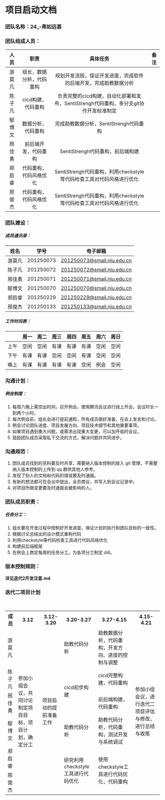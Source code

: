 # 项目启动文档

### 团队名称：24_-弗如远甚

### 团队组成人员：

|  人员  |          职责          |                             具体任务                             | 备注 |
| :----: | :--------------------: | :----------------------------------------------------------: | :--: |
| 游莫凡 |    组长，数据分析，代码重构    | 规划开发流程，保证开发进度，完成软件的后端开发，完成助教数据分析 |      |
| 陈子凡 |       cicd构建，代码重构       |          负责完整的cicd构建，自动化部署和发布，SentiStrengh代码重构，多分支git协作开发标准制定          |      |
| 郁博文 |       数据分析，代码重构       |          完成助教数据分析，SentiStrengh代码重构          |      |
| 邢佳勇 | 前后端开发，代码重构 |              SentiStrengh代码重构，前后端构建              |      |
| 郑启睿 | 代码重构，代码风格优化 | SentiStrengh代码重构，利用checkstyle等代码检查工具对代码风格进行优化 | |
| 邢俊杰 | 代码重构，代码风格优化 | SentiStrengh代码重构，利用checkstyle等代码检查工具对代码风格进行优化 | |



### 团队建设：

##### 成员通讯录：

|  姓名  |   学号    |          电子邮箱          |
| :----: | :-------: | :------------------------: |
| 游莫凡 | 201250073 | 201250073@smail.nju.edu.cn |
| 陈子凡 | 201250072 | 201250072@smail.nju.edu.cn |
| 邢佳勇 | 201250071 | 201250071@smail.nju.edu.cn |
| 郁博文 | 201250070 | 201250070@smail.nju.edu.cn |
| 郑启睿 | 201250229 | 201250229@smail.nju.edu.cn |
| 邢俊杰 | 201250133 | 201250133@smail.nju.edu.cn |

##### 工作时间表：

|      | 周一 | 周二 | 周三 | 周四 | 周五 | 周六 | 周日 |
| :--: | :--: | :--: | :--: | :--: | :--: | :--: | :--: |
| 上午 | 空闲 | 空闲 | 有课 | 有课 | 有课 | 空闲 | 空闲 |
| 下午 | 有课 | 有课 | 空闲 | 空闲 | 有课 | 空闲 | 空闲 |
| 晚上 | 有课 | 有课 | 有课 | 有课 | 空闲 | 例会 | 空闲 |



### 沟通计划：

##### 例会制度：

1. 每周六晚上需空出时间，召开例会，使用腾讯会议进行线上开会，会议时长一到两个小时。 
2. 每次例会前，组长会进行提前通知，所有成员做好准备，在会上发言和讨论。 
3. 例会讨论团队进度、项目发展方向、项目技术细节和其他重要事项。 
4. 如果项目遇到重大问题，或需求出现重大变更，可以加开临时会议。 
6. 鼓励团队成员采取私下交流的方式，解决问题并共同进步。

### 沟通规范：

1. 团队成员找到的资料要及时共享，需要纳入版本控制的放入 git 管理，不需要纳入版本控制的上传到 qq 群供其他人参考。
2. 发现了别人的文档和代码的错误要及时通报。
3. 有新的想法都可在会议中提出，全员商议，并写入到会议记录中。
4. 对项目所做变更要及时通报会被影响的人。



### 团队成员职责：

##### 任务分工：

1. 组长要在开发过程中控制好开发进度，保证计划的执行和团队目标的一致性。
2. 根据讨论总结出的设计模式重构代码
3. 利用checkstyle等代码检查工具进行代码风格优化
4. 构建前后端框架
5. 在例会上商定每周的任务分工。为各项分工制定 ddl。



### 版本控制规则：

**详见迭代2开发注意.md**





### 迭代二项目计划

<table>
    <tr>
        <th>成员</th>
        <th>3.12</th>
        <th>3.12-3.20</th>
        <th>3.20-3.27</th>
        <th>3.27-4.15</th>
        <th>4.15-4.21</th>
    </tr>
    <tr>
        <td>游莫凡</td>
        <td rowspan="6">参加小组会议，共同讨论制定项目目标，项目计划，确定分工</td>
        <td rowspan="6">项目启动的提前准备工作</td>
        <td >助教代码分析</td>
        <td >助教数据分析，代码重构，开发方向、进度的控制与调整</td>
        <td rowspan="6">参加小组会议，进行迭代二项目评估与修改，进行总结与收尾</td>
    </tr>
    <tr>
        <td>陈子凡</td>
        <td rowspan="2">cicd初步构建</td>
        <td>cicd完整构建，代码重构</td>
    </tr>
    <tr>
        <td>邢佳勇</td>
        <td>前后端构建，代码重构</td>
    </tr>
    <tr>
        <td>郁博文</td>
        <td >助教代码分析</td>
        <td>助教代码分析，代码重构，测试开发与系统调试</td>
    </tr>
     <tr>
        <td>郑启睿</td>
        <td rowspan="2">研究利用checkstyle工具进行代码优化</td>
        <td rowspan="2">使用checkstyle工具进行代码优化，代码重构</td>
    </tr>
     <tr>
        <td>邢俊杰</td>


​        



